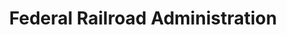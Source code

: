 ---
# This topic lives at
# https://digital.gov/topics/federal-railroad-administration

slug: "federal-railroad-administration"

# Topic Title
title: "Federal Railroad Administration"

# description — keep it short and clear
summary: ""


# Weight
weight: 1

# For more information on managing topics,
# see https://github.com/GSA/digitalgov.gov/wiki
---